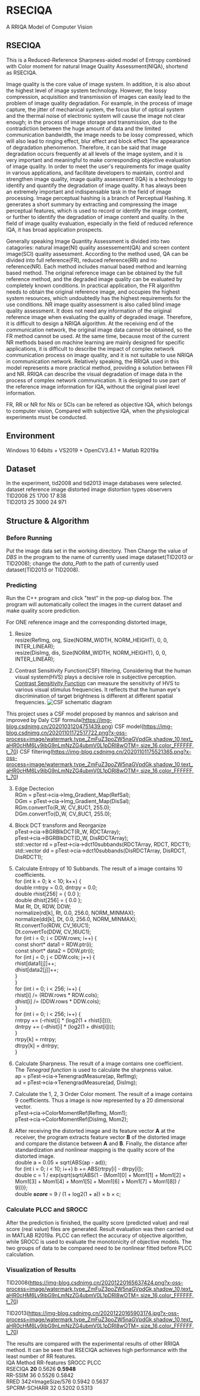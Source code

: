 # RSECIQA
A RRIQA Model of Computer Vision

## RSECIQA
This is a Reduced-Reference Sharpness-aided model of Entropy combined with Color moment for natural Image Quality Assessment(NIQA), shortend as RSECIQA.

Image quality is the core value of image system. In addition, it is also about the highest level of image system technology. However, the lossy compression, acquisition and transmission of images can easily lead to the problem of image quality degradation. For example, in the process of image capture, the jitter of mechanical system, the focus blur of optical system and the thermal noise of electronic system will cause the image not clear enough; in the process of image storage and transmission, due to the contradiction between the huge amount of data and the limited communication bandwidth, the image needs to be lossy compressed, which will also lead to ringing effect, blur effect and block effect The appearance of degradation phenomenon. Therefore, it can be said that image degradation occurs frequently at all levels of the image system, and it is very important and meaningful to make corresponding objective evaluation of image quality. In order to meet the user's requirements for image quality in various applications, and facilitate developers to maintain, control and strengthen image quality, image quality assessment (IQA) is a technology to identify and quantify the degradation of image quality. It has always been an extremely important and indispensable task in the field of image processing. 
Image perceptual hashing is a branch of Perceptual Hashing. It generates a short summary by extracting and compressing the image perceptual features, which is used to record or identify the image content, or further to identify the degradation of image content and quality. In the field of image quality evaluation, especially in the field of reduced reference IQA, it has broad application prospects.

Generally speaking Image Quantity Assessment is divided into two catagories: natural image(NI) quality assessement(QA) and screen content image(SCI) quality assessment. According to the method used, QA can be divided into full reference(FR),  reduced reference(RR) and no reference(NR). Each method includes manual based method and learning based method. The original reference image can be obtained by the full reference method, and the degraded image quality can be evaluated by completely known conditions. In practical application, the FR algorithm needs to obtain the original reference image, and occupies the highest system resources, which undoubtedly has the highest requirements for the use conditions. NR image quality assessment is also called blind image quality assessment. It does not need any information of the original reference image when evaluating the quality of degraded image. Therefore, it is difficult to design a NRIQA algorithm. At the receiving end of the communication network, the original image data cannot be obtained, so the FR method cannot be used. At the same time, because most of the current NR methods based on machine learning are mainly designed for specific applications, it is difficult to describe the impact of complex network communication process on image quality, and it is not suitable to use NRIQA in communication network. Relatively speaking, the RRIQA used in this model represents a more practical method, providing a solution between FR and NR. RRIQA can describe the visual degradation of image data in the process of complex network communication. It is designed to use part of the reference image information for IQA, without the original pixel level information.

FR, RR or NR for NIs or SCIs can be refered as objective IQA, which belongs to computer vision, Compared with subjective IQA, when the physiological experiments must be conducted. 

## Environment
Windows 10 64bits + VS2019 + OpenCV3.4.1 + Matlab R2019a

## Dataset
In the experiment, tid2008 and tid2013 image databases were selected.</br>
dataset	  reference image	 distorted image	  distortion types	   observers</br>
TID2008	        25	             1700	              17	              838</br>
TID2013	        25	             3000	              24	              971</br>

## Structure & Algorithm
### Before Running
Put the image data set in the working directory. Then Change the value of *DBS* in the program to the name of currently used image dataset(TID2013 or TID2008); change the *data_Path* to the path of currently used dataset(TID2013 or TID2008). 

### Predicting
Run the C++ program and click "test" in the pop-up dialog box. The program will automatically collect the images in the current dataset and make quality score prediction.

For ONE reference image and the corresponding distorted image, 

1. Resize</br>
resize(RefImg, org, Size(NORM_WIDTH, NORM_HEIGHT), 0, 0, INTER_LINEAR);</br>
resize(DisImg, dis, Size(NORM_WIDTH, NORM_HEIGHT), 0, 0, INTER_LINEAR);

2. Contrast Sensitivity Function(CSF) filtering, Considering that the human visual system(HVS) plays a decisive role in subjective perception. [Contrast Sensitivity Function](https://blog.csdn.net/ZCF_093/article/details/110478256) can measure the sensitivity of HVS to various visual stimulus frequencies. It reflects that the human eye's discrimination of target brightness is different at different spatial frequencies.
![CSF schematic diagram](https://img-blog.csdnimg.cn/20201031202227381.png?x-oss-process=image/watermark,type_ZmFuZ3poZW5naGVpdGk,shadow_10,text_aHR0cHM6Ly9ibG9nLmNzZG4ubmV0L1pDRl8wOTM=,size_16,color_FFFFFF,t_70)

This project uses a CSF model proposed by mannos and sakrison and improved by Daly
CSF formula(https://img-blog.csdnimg.cn/20201031204751439.png)
CSF model(https://img-blog.csdnimg.cn/20201101172517722.png?x-oss-process=image/watermark,type_ZmFuZ3poZW5naGVpdGk,shadow_10,text_aHR0cHM6Ly9ibG9nLmNzZG4ubmV0L1pDRl8wOTM=,size_16,color_FFFFFF,t_70)
CSF filtering(https://img-blog.csdnimg.cn/20201101175521365.png?x-oss-process=image/watermark,type_ZmFuZ3poZW5naGVpdGk,shadow_10,text_aHR0cHM6Ly9ibG9nLmNzZG4ubmV0L1pDRl8wOTM=,size_16,color_FFFFFF,t_70)

3. Edge Dectecion</br>
RGm = pTest->cia->Img_Gradient_Map(RefSal);</br>
DGm = pTest->cia->Img_Gradient_Map(DisSal);</br>
RGm.convertTo(R_W, CV_8UC1, 255.0);</br>
DGm.convertTo(D_W, CV_8UC1, 255.0);</br>

4. Block DCT transform and Reorganize</br>
pTest->cia->BGRBlkDCT(R_W, RDCTArray);</br>
pTest->cia->BGRBlkDCT(D_W, DisRDCTArray);</br>
std::vector<Mat> rd = pTest->cia->dct10subbands(RDCTArray, RDCT, RDCT1);</br>
std::vector<Mat> dd = pTest->cia->dct10subbands(DisRDCTArray, DisRDCT, DisRDCT1);</br>

5. Calculate Entropy of 10 Subbands. The result of a image contains 10 coefficients.</br>
for (int k = 0; k < 10; k++) {</br>
			double rntrpy = 0.0, dntrpy = 0.0;</br>
			double rhist[256] = { 0.0 };</br>
			double dhist[256] = { 0.0 };</br>
			Mat Rt, Dt, RDW, DDW;</br>
			normalize(rd[k], Rt, 0.0, 256.0, NORM_MINMAX);</br>
			normalize(dd[k], Dt, 0.0, 256.0, NORM_MINMAX);</br>
			Rt.convertTo(RDW, CV_16UC1);</br>
			Dt.convertTo(DDW, CV_16UC1);</br>
			for (int i = 0; i < DDW.rows; i++) {</br>
			const short* data1 = RDW.ptr<short>(i);</br>
			const short* data2 = DDW.ptr<short>(i);</br>
			for (int j = 0; j < DDW.cols; j++) {</br>
			rhist[data1[j]]++;</br>
			dhist[data2[j]]++;</br>
			}</br>
			}</br>
			for (int i = 0; i < 256; i++) {</br>
			rhist[i] /= (RDW.rows * RDW.cols);</br>
			dhist[i] /= (DDW.rows * DDW.cols);</br>
			}</br>
			for (int i = 0; i < 256; i++) {</br>
			rntrpy += (-rhist[i] * (log2(1 + rhist[i])));</br>
			dntrpy += (-dhist[i] * (log2(1 + dhist[i])));</br>
			}</br>
			rtrpy[k] = rntrpy;</br>
			dtrpy[k] = dntrpy;</br>
}</br>
             
6. Calculate Sharpness. The result of a image contains one coefficient. The *Tenegrad function* is used to calculate the sharpness value.</br>
ap = pTest->cia->TenengradMeasure(ap, RefImg);</br>
ad = pTest->cia->TenengradMeasure(ad, DisImg);</br>

7. Calculate the 1, 2, 3 Order Color moment. The result of a image contains 9 coefficients. Thus a image is now represented by a 20 dimensional vector.</br>
pTest->cia->ColorMomentRef(RefImg, Mom1);</br>
pTest->cia->ColorMomentRef(DisImg, Mom2);</br>

8. After receiving the distorted image and its feature vector **A** at the receiver, the program extracts feature vector **B** of the distorted image and compare the distance between **A** and **B**. Finally, the distance after standardization and nonlinear mapping is the quality score of the distorted image.</br>
double a = 0.05 × sqrt(ABS(ap - ad));</br>
for (int i = 0; i < 10; i++) b += ABS(rtrpy[i] - dtrpy[i]);</br>
double c = 1 / exp(sqrt(sqrt(ABS(1 - (Mom1[0] + Mom1[1] + Mom1[2] + Mom1[3] + Mom1[4] + Mom1[5] + Mom1[6] + Mom1[7] + Mom1[8]) / 9))));</br>
double ***score*** = 9 / (1 + log2(1 + a)) × b × c;</br>

### Calculate PLCC and SROCC
After the prediction is finished, the quality score (predicted value) and real score (real value) files are generated. Result evaluation was then carried out in MATLAB R2019a. PLCC can reflect the accuracy of objective algorithm, while SROCC is used to evaluate the monotonicity of objective models. The two groups of data to be compared need to be nonlinear fitted before PLCC calculation.

### Visualization of Results
TID2008(https://img-blog.csdnimg.cn/20201220165637424.png?x-oss-process=image/watermark,type_ZmFuZ3poZW5naGVpdGk,shadow_10,text_aHR0cHM6Ly9ibG9nLmNzZG4ubmV0L1pDRl8wOTM=,size_16,color_FFFFFF,t_70)

TID2013(https://img-blog.csdnimg.cn/20201220165903174.jpg?x-oss-process=image/watermark,type_ZmFuZ3poZW5naGVpdGk,shadow_10,text_aHR0cHM6Ly9ibG9nLmNzZG4ubmV0L1pDRl8wOTM=,size_16,color_FFFFFF,t_70)

The results are compared with the experimental results of other RRIQA method. It can be seen that RSECIQA achieves high performance with the least number of RR features.</br>
 IQA Method	    RR-features 	   SROCC    	        PLCC</br>
  RSECIQA	       **20**	           0.5626	        **0.5948**</br>
  RR-SSIM              36	           0.5526	        0.5842</br>
    RRED       342≤ImageSize/576 	   0.5942	       0.5637</br>
SPCRM-SCHARR           32	           0.5202	       0.5313</br>

